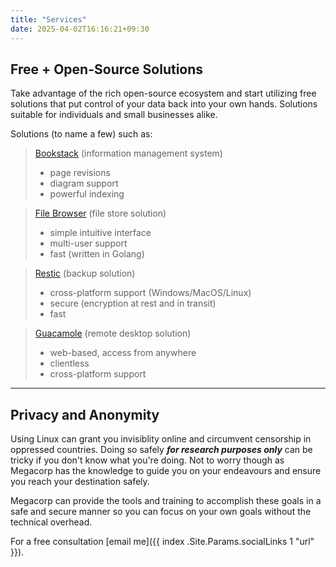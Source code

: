 ```yaml
---
title: "Services"
date: 2025-04-02T16:16:21+09:30
---
```


## Free + Open-Source Solutions
Take advantage of the rich open-source ecosystem and start utilizing free solutions that put control of your data back into your own hands. Solutions suitable for individuals and small businesses alike.

Solutions (to name a few) such as:
> [Bookstack](https://www.bookstackapp.com/) (information management system)
> - page revisions
> - diagram support
> - powerful indexing

> [File Browser](https://github.com/filebrowser/filebrowser) (file store solution)
> - simple intuitive interface
> - multi-user support
> - fast (written in Golang)

> [Restic](https://github.com/restic/restic) (backup solution)
> - cross-platform support (Windows/MacOS/Linux)
> - secure (encryption at rest and in transit)
> - fast

> [Guacamole](https://guacamole.apache.org/) (remote desktop solution)
> - web-based, access from anywhere
> - clientless
> - cross-platform support

---

## Privacy and Anonymity
Using Linux can grant you invisiblity online and circumvent censorship in oppressed countries. Doing so safely ***for research purposes only*** can be tricky if you don't know what you're doing. Not to worry though as Megacorp has the knowledge to guide you on your endeavours and ensure you reach your destination safely.

Megacorp can provide the tools and training to accomplish these goals in a safe and secure manner so you can focus on your own goals without the technical overhead.

For a free consultation [email me]({{ index .Site.Params.socialLinks 1 "url" }}).
